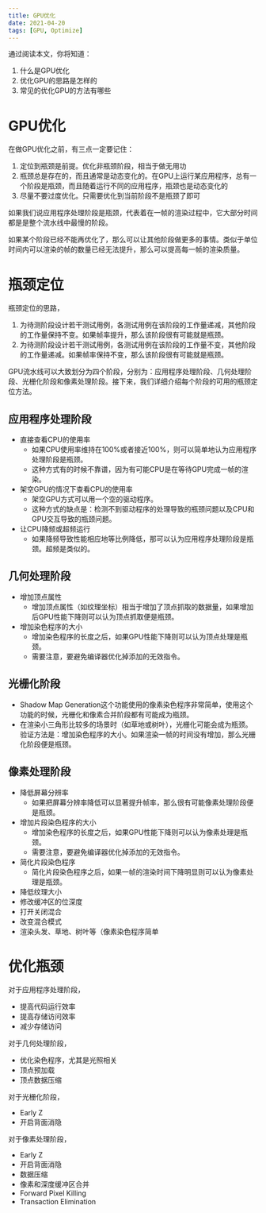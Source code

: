 ```yaml
---
title: GPU优化
date: 2021-04-20
tags: [GPU, Optimize]
---
```


通过阅读本文，你将知道：

1. 什么是GPU优化
1. 优化GPU的思路是怎样的
1. 常见的优化GPU的方法有哪些

# GPU优化

在做GPU优化之前，有三点一定要记住：

1. 定位到瓶颈是前提。优化非瓶颈阶段，相当于做无用功
1. 瓶颈总是存在的，而且通常是动态变化的。在GPU上运行某应用程序，总有一个阶段是瓶颈，而且随着运行不同的应用程序，瓶颈也是动态变化的
1. 尽量不要过度优化。只需要优化到当前阶段不是瓶颈了即可

如果我们说应用程序处理阶段是瓶颈，代表着在一帧的渲染过程中，它大部分时间都是是整个流水线中最慢的阶段。

如果某个阶段已经不能再优化了，那么可以让其他阶段做更多的事情。类似于单位时间内可以渲染的帧的数量已经无法提升，那么可以提高每一帧的渲染质量。

# 瓶颈定位

瓶颈定位的思路，

1. 为待测阶段设计若干测试用例，各测试用例在该阶段的工作量递减，其他阶段的工作量保持不变。如果帧率提升，那么该阶段很有可能就是瓶颈。
1. 为待测阶段设计若干测试用例，各测试用例在该阶段的工作量不变，其他阶段的工作量递减。如果帧率保持不变，那么该阶段很有可能就是瓶颈。

GPU流水线可以大致划分为四个阶段，分别为：应用程序处理阶段、几何处理阶段、光栅化阶段和像素处理阶段。接下来，我们详细介绍每个阶段的可用的瓶颈定位方法。

## 应用程序处理阶段

- 直接查看CPU的使用率
    - 如果CPU使用率维持在100%或者接近100%，则可以简单地认为应用程序处理阶段是瓶颈。
    - 这种方式有的时候不靠谱，因为有可能CPU是在等待GPU完成一帧的渲染。
- 架空GPU的情况下查看CPU的使用率
    - 架空GPU方式可以用一个空的驱动程序。
    - 这种方式的缺点是：检测不到驱动程序的处理导致的瓶颈问题以及CPU和GPU交互导致的瓶颈问题。
- 让CPU降频或超频运行
    - 如果降频导致性能相应地等比例降低，那可以认为应用程序处理阶段是瓶颈。超频是类似的。

## 几何处理阶段

- 增加顶点属性
    - 增加顶点属性（如纹理坐标）相当于增加了顶点抓取的数据量，如果增加后GPU性能下降则可以认为顶点抓取便是瓶颈。
- 增加染色程序的大小
    - 增加染色程序的长度之后，如果GPU性能下降则可以认为顶点处理是瓶颈。
    - 需要注意，要避免编译器优化掉添加的无效指令。
    
## 光栅化阶段

- Shadow Map Generation这个功能使用的像素染色程序非常简单，使用这个功能的时候，光栅化和像素合并阶段都有可能成为瓶颈。
- 在渲染小三角形比较多的场景时（如草地或树叶），光栅化可能会成为瓶颈。验证方法是：增加染色程序的大小。如果渲染一帧的时间没有增加，那么光栅化阶段便是瓶颈。

## 像素处理阶段

- 降低屏幕分辨率
  - 如果把屏幕分辨率降低可以显著提升帧率，那么很有可能像素处理阶段便是瓶颈。
- 增加片段染色程序的大小
  - 增加染色程序的长度之后，如果GPU性能下降则可以认为像素处理是瓶颈。
  - 需要注意，要避免编译器优化掉添加的无效指令。
- 简化片段染色程序
  - 简化片段染色程序之后，如果一帧的渲染时间下降明显则可以认为像素处理是瓶颈。
- 降低纹理大小
- 修改缓冲区的位深度
- 打开关闭混合
- 改变混合模式
- 渲染头发、草地、树叶等（像素染色程序简单

# 优化瓶颈

对于应用程序处理阶段，

- 提高代码运行效率
- 提高存储访问效率
- 减少存储访问

对于几何处理阶段，

- 优化染色程序，尤其是光照相关
- 顶点预加载
- 顶点数据压缩

对于光栅化阶段，

- Early Z
- 开启背面消隐

对于像素处理阶段，

- Early Z
- 开启背面消隐
- 数据压缩
- 像素和深度缓冲区合并
- Forward Pixel Killing
- Transaction Elimination
